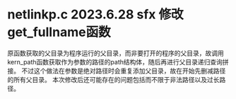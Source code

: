 # netlinkp.c  2023.6.28  sfx  修改get_fullname函数
  原函数获取的父目录为程序运行的父目录，而非要打开的程序的父目录，故调用kern_path函数获取作为参数的路径的path结构体，随后再进行父目录递归查询拼接。
  不过这个做法在参数是绝对路径时会重复添加父目录，故在开始先删减路径的所有父目录。
  本次修改后还可能存在的问题包括而不限于非法路径以及过长路径。
